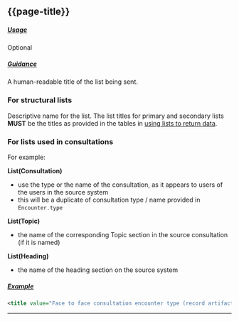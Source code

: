 ## {{page-title}}

<h5><ins>Usage</ins></h5>

<span class="mro-circle optional" title="Optional"></span> Optional

<!--
<div class="nhsd-a-box nhsd-a-box--bg-red nhsd-!t-margin-bottom-6 nhsd-t-body">
    <strong>TODO:</strong> This should be a 'MUST SUPPORT' / 'Required' element.
</div>
-->
<h5><ins>Guidance</ins></h5>

A human-readable title of the list being sent.

### For structural lists

Descriptive name for the list. The list titles for primary and secondary lists **MUST** be the titles as provided in the tables in [using lists to return data](https://simplifier.net/guide/gp-connect-access-record-structured/Home/Build/Using-lists-to-return-data?version=current).

### For lists used in consultations

For example:

**List(Consultation)**

- use the type or the name of the consultation, as it appears to users of the users in the source system
- this will be a duplicate of consultation type / name provided in `Encounter.type`

**List(Topic)**

- the name of the corresponding Topic section in the source consultation (if it is named)

**List(Heading)**

- the name of the heading section on the source system

<h5><ins>Example</ins></h5>

```xml
<title value="Face to face consultation encounter type (record artifact)" />
```

---